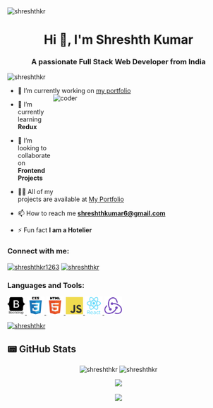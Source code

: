 <img src = "https://media0.giphy.com/media/qgQUggAC3Pfv687qPC/giphy.gif?cid=ecf05e4713gtza5lgkbjx3rub9c7xrxhau8kto42l0pnmawm&rid=giphy.gif&ct=g" alt="shreshthkr" align="center" width="1000px" height="300px" />
<h1 align="center">Hi 👋, I'm Shreshth Kumar</h1>
<h3 align="center">A passionate Full Stack Web Developer from India</h3>

<p align="left"> <img src="https://komarev.com/ghpvc/?username=shreshthkr&label=Profile%20views&color=0e75b6&style=flat" alt="shreshthkr" /> </p>



- 🔭 I’m currently working on [my portfolio](https://shreshthkr.github.io/)
  <img src = "https://media4.giphy.com/media/SWoSkN6DxTszqIKEqv/giphy.gif?cid=790b7611443689aa79f014acb829778b69890a3fc01f16fa&rid=giphy.gif&ct=g" alt="coder" align="right" width="400px" height="220px" />
- 🌱 I’m currently learning **Redux**

- 👯 I’m looking to collaborate on **Frontend Projects**

- 👨‍💻 All of my projects are available at [My Portfolio](https://shreshthkr.github.io/)

- 📫 How to reach me **shreshthkumar6@gmail.com**

- ⚡ Fun fact **I am a Hotelier**

<h3 align="left">Connect with me:</h3>
<p align="left">
<a href="https://linkedin.com/in/shreshthkumar1263" target="blank"><img align="center" src="https://raw.githubusercontent.com/rahuldkjain/github-profile-readme-generator/master/src/images/icons/Social/linked-in-alt.svg" alt="shreshthkr1263" height="30" width="40" /></a>
<a href="https://codesandbox.com/shreshthkr" target="blank"><img align="center" src="https://raw.githubusercontent.com/rahuldkjain/github-profile-readme-generator/master/src/images/icons/Social/codesandbox.svg" alt="shreshthkr" height="30" width="40" /></a>
</p>

<h3 align="left">Languages and Tools:</h3>

<p align="left"> <a href="https://getbootstrap.com" target="_blank" rel="noreferrer"> <img src="https://raw.githubusercontent.com/devicons/devicon/master/icons/bootstrap/bootstrap-plain-wordmark.svg" alt="bootstrap" width="40" height="40"/> </a> <a href="https://www.w3schools.com/css/" target="_blank" rel="noreferrer"> <img src="https://raw.githubusercontent.com/devicons/devicon/master/icons/css3/css3-original-wordmark.svg" alt="css3" width="40" height="40"/> </a> <a href="https://www.w3.org/html/" target="_blank" rel="noreferrer"> <img src="https://raw.githubusercontent.com/devicons/devicon/master/icons/html5/html5-original-wordmark.svg" alt="html5" width="40" height="40"/> </a> <a href="https://developer.mozilla.org/en-US/docs/Web/JavaScript" target="_blank" rel="noreferrer"> <img src="https://raw.githubusercontent.com/devicons/devicon/master/icons/javascript/javascript-original.svg" alt="javascript" width="40" height="40"/> </a> <a href="https://reactjs.org/" target="_blank" rel="noreferrer"> <img src="https://raw.githubusercontent.com/devicons/devicon/master/icons/react/react-original-wordmark.svg" alt="react" width="40" height="40"/> </a> <a href="https://redux.js.org" target="_blank" rel="noreferrer"> <img src="https://raw.githubusercontent.com/devicons/devicon/master/icons/redux/redux-original.svg" alt="redux" width="40" height="40"/> </a> </p>

<p align="left" > <a href="https://github.com/ryo-ma/github-profile-trophy"><img src="https://github-profile-trophy.vercel.app/?username=shreshthkr&theme=onedark" alt="shreshthkr" margin="20px" /></a> </p>

## 📟 GitHub Stats
<p align="center">
     <img  src="https://github-readme-stats.vercel.app/api?username=shreshthkr&show_icons=true&locale=en" alt="shreshthkr" />
     <img  src="https://github-readme-streak-stats.herokuapp.com/?user=shreshthkr&" alt="shreshthkr" />
</p>

<p align="center"><img src="https://github-readme-stats.vercel.app/api/top-langs/?username=shreshthkr&langs_count=8" /></p>
<p></p>
<p align="center"><img src="https://readme-typing-svg.herokuapp.com?font=Ubuntu&color=%230EAA20&vCenter=true&lines=Thanks+for+visiting!+You're+welcome!" />
 
</p>
